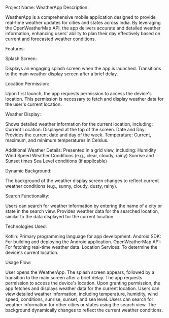 Project Name: WeatherApp
Description:

WeatherApp is a comprehensive mobile application designed to provide real-time weather updates for cities and states across India. By leveraging the OpenWeatherMap API, the app delivers accurate and detailed weather information, enhancing users' ability to plan their day effectively based on current and forecasted weather conditions.

Features:

Splash Screen:

Displays an engaging splash screen when the app is launched.
Transitions to the main weather display screen after a brief delay.

Location Permission:

Upon first launch, the app requests permission to access the device's location.
This permission is necessary to fetch and display weather data for the user's current location.

Weather Display:

Shows detailed weather information for the current location, including:
Current Location: Displayed at the top of the screen.
Date and Day: Provides the current date and day of the week.
Temperature: Current, maximum, and minimum temperatures in Celsius.

Additional Weather Details: Presented in a grid view, including:
Humidity
Wind Speed
Weather Conditions (e.g., clear, cloudy, rainy)
Sunrise and Sunset times
Sea Level conditions (if applicable)

Dynamic Background:

The background of the weather display screen changes to reflect current weather conditions (e.g., sunny, cloudy, dusty, rainy).

Search Functionality:

Users can search for weather information by entering the name of a city or state in the search view.
Provides weather data for the searched location, similar to the data displayed for the current location.

Technologies Used:

Kotlin: Primary programming language for app development.
Android SDK: For building and deploying the Android application.
OpenWeatherMap API: For fetching real-time weather data.
Location Services: To determine the device's current location.

Usage Flow:

User opens the WeatherApp.
The splash screen appears, followed by a transition to the main screen after a brief delay.
The app requests permission to access the device's location.
Upon granting permission, the app fetches and displays weather data for the current location.
Users can view detailed weather information, including temperature, humidity, wind speed, conditions, sunrise, sunset, and sea level.
Users can search for weather information for other cities or states using the search view.
The background dynamically changes to reflect the current weather conditions.
